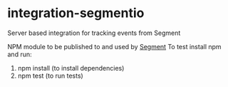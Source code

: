 # integration-segmentio
Server based integration for tracking events from Segment   

NPM module to be published to and used by [Segment](https://segment.com/)
To test install npm and run:

1. npm install (to install dependencies)
2. npm test (to run tests)